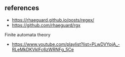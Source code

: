## references
- https://rhaeguard.github.io/posts/regex/
- https://github.com/rhaeguard/rgx

Finite automata theory
- https://www.youtube.com/playlist?list=PLwDVYpjA_-RLeMkDKVklFc6zWRNFg_5Ce
